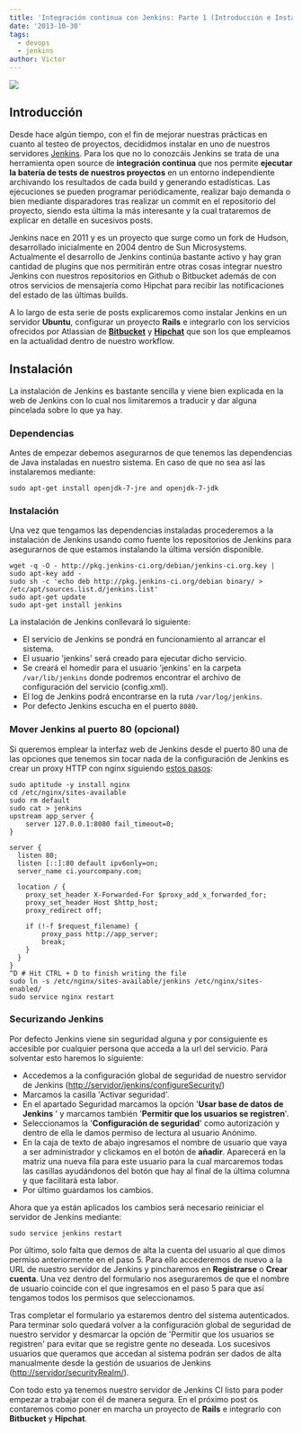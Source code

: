 ```yaml
---
title: 'Integración continua con Jenkins: Parte 1 (Introducción e Instalación)'
date: '2013-10-30'
tags:
  - devops
  - jenkins
author: Victor
---
```


[![](https://diacode-blog.s3-eu-west-1.amazonaws.com/2013/10/jenkins-logo.png)](https://diacode-blog.s3-eu-west-1.amazonaws.com/2013/10/jenkins-logo.png)

## Introducción

Desde hace algún tiempo, con el fin de mejorar nuestras prácticas en cuanto al testeo de proyectos, decididmos instalar en uno de nuestros servidores 
[Jenkins](http://jenkins-ci.org/). Para los que no lo conozcáis Jenkins se trata de una herramienta open source de **integración continua** que nos permite 
**ejecutar la batería de tests de nuestros proyectos** en un entorno independiente archivando los resultados de cada build y generando estadísticas. Las ejecuciones se pueden programar periódicamente, realizar bajo demanda o bien mediante disparadores tras realizar un commit en el repositorio del proyecto, siendo esta última la más interesante y la cual trataremos de explicar en detalle en sucesivos posts.

Jenkins nace en 2011 y es un proyecto que surge como un fork de Hudson, desarrollado inicialmente en 2004 dentro de Sun Microsystems. Actualmente el desarrollo de Jenkins continúa bastante activo y hay gran cantidad de plugins que nos permitirán entre otras cosas integrar nuestro Jenkins con nuestros repositorios en Github o Bitbucket además de con otros servicios de mensajería como Hipchat para recibir las notificaciones del estado de las últimas 
builds.

A lo largo de esta serie de posts explicaremos como instalar Jenkins en un servidor **Ubuntu**, configurar un proyecto **Rails** e integrarlo con los servicios ofrecidos por Atlassian de **[Bitbucket](http://bitbucket.org)** y **[Hipchat](htp://hipchat.com)** que son los que empleamos en la actualidad dentro de nuestro workflow.

## Instalación

La instalación de Jenkins es bastante sencilla y viene bien explicada en la web de Jenkins con lo cual nos limitaremos a traducir y dar alguna pincelada sobre lo que ya hay.

### Dependencias

Antes de empezar debemos asegurarnos de que tenemos las dependencias de Java instaladas en nuestro sistema. En caso de que no sea así las instalaremos mediante:

```
sudo apt-get install openjdk-7-jre and openjdk-7-jdk
```

### Instalación

Una vez que tengamos las dependencias instaladas procederemos a la instalación de Jenkins usando como fuente los repositorios de Jenkins para asegurarnos de que estamos instalando la última versión disponible.

```
wget -q -O - http://pkg.jenkins-ci.org/debian/jenkins-ci.org.key | sudo apt-key add -
sudo sh -c 'echo deb http://pkg.jenkins-ci.org/debian binary/ > /etc/apt/sources.list.d/jenkins.list'
sudo apt-get update
sudo apt-get install jenkins
```

La instalación de Jenkins conllevará lo siguiente:

* El servicio de Jenkins se pondrá en funcionamiento al arrancar el sistema.
* El usuario 'jenkins' será creado para ejecutar dicho servicio.
* Se creará el homedir para el usuario 'jenkins' en la carpeta `/var/lib/jenkins` donde podremos encontrar el archivo de configuración del servicio (config.xml).
* El log de Jenkins podrá encontrarse en la ruta `/var/log/jenkins`.	
* Por defecto Jenkins escucha en el puerto `8080`.

### Mover Jenkins al puerto 80 (opcional)

Si queremos emplear la interfaz web de Jenkins desde el puerto 80 una de las opciones que tenemos sin tocar nada de la configuración de Jenkins es crear un proxy HTTP con nginx siguiendo [estos pasos](https://gist.github.com/rdegges/913102#file-proxy_nginx-sh):

```
sudo aptitude -y install nginx
cd /etc/nginx/sites-available
sudo rm default
sudo cat > jenkins
upstream app_server {
    server 127.0.0.1:8080 fail_timeout=0;
}

server {
  listen 80;
  listen [::]:80 default ipv6only=on;
  server_name ci.yourcompany.com;

  location / {
    proxy_set_header X-Forwarded-For $proxy_add_x_forwarded_for;
    proxy_set_header Host $http_host;
    proxy_redirect off;

    if (!-f $request_filename) {
        proxy_pass http://app_server;
        break;
    }
  }
}
^D # Hit CTRL + D to finish writing the file
sudo ln -s /etc/nginx/sites-available/jenkins /etc/nginx/sites-enabled/
sudo service nginx restart
```

### Securizando Jenkins

Por defecto Jenkins viene sin seguridad alguna y por consiguiente es accesible por cualquier persona que acceda a la url del servicio. Para solventar esto haremos lo siguiente:

* Accedemos a la configuración global de seguridad de nuestro servidor de Jenkins ([http://servidor/jenkins/configureSecurity/](http://server/jenkins/configureSecurity/))
* Marcamos la casilla 'Activar seguridad'.
* En el apartado Seguridad marcamos la opción '**Usar base de datos de Jenkins**
' y marcamos también '**Permitir que los usuarios se registren**'.
* Seleccionamos la '**Configuración de seguridad**' como autorización y dentro de ella le damos permiso de lectura al usuario Anónimo.	
* En la caja de texto de abajo ingresamos el nombre de usuario que vaya a ser administrador y clickamos en el botón de **añadir**. Aparecerá en la matriz una nueva fila para este usuario para la cual marcaremos todas las casillas ayudándonos del botón que hay al final de la última columna y que facilitará esta labor.
* Por último guardamos los cambios.

Ahora que ya están aplicados los cambios será necesario reiniciar el servidor de Jenkins mediante:

```
sudo service jenkins restart
```

Por último, solo falta que demos de alta la cuenta del usuario al que dimos permiso anteriormente en el paso 5. Para ello accederemos de nuevo a la URL de nuestro servidor de Jenkins y pincharemos en **Registrarse** o **Crear cuenta**. Una vez dentro del formulario nos aseguraremos de que el nombre de usuario coincide con el que ingresamos en el paso 5 para que así tengamos todos los permisos que seleccionamos.

Tras completar el formulario ya estaremos dentro del sistema autenticados. Para terminar solo quedará volver a la configuración global de seguridad de nuestro servidor y desmarcar la opción de 'Permitir que los usuarios se registren' para evitar que se registre gente no deseada. Los sucesivos usuarios que queramos que accedan al sistema podrán ser dados de alta manualmente desde la gestión de usuarios de Jenkins ([http://servidor/securityRealm/](http://servidor/securityRealm7)).

Con todo esto ya tenemos nuestro servidor de Jenkins CI listo para poder empezar a trabajar con él de manera segura. En el próximo post os contaremos como poner en marcha un proyecto de **Rails** e integrarlo con **Bitbucket** y **Hipchat**.
